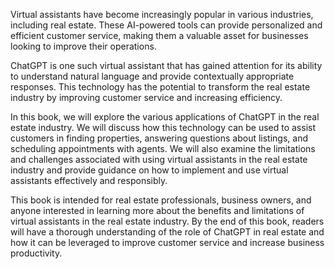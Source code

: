 

Virtual assistants have become increasingly popular in various industries, including real estate. These AI-powered tools can provide personalized and efficient customer service, making them a valuable asset for businesses looking to improve their operations.

ChatGPT is one such virtual assistant that has gained attention for its ability to understand natural language and provide contextually appropriate responses. This technology has the potential to transform the real estate industry by improving customer service and increasing efficiency.

In this book, we will explore the various applications of ChatGPT in the real estate industry. We will discuss how this technology can be used to assist customers in finding properties, answering questions about listings, and scheduling appointments with agents. We will also examine the limitations and challenges associated with using virtual assistants in the real estate industry and provide guidance on how to implement and use virtual assistants effectively and responsibly.

This book is intended for real estate professionals, business owners, and anyone interested in learning more about the benefits and limitations of virtual assistants in the real estate industry. By the end of this book, readers will have a thorough understanding of the role of ChatGPT in real estate and how it can be leveraged to improve customer service and increase business productivity.
